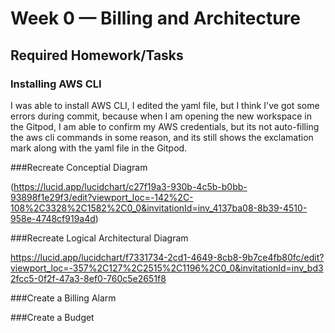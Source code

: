 # Week 0 — Billing and Architecture
## Required Homework/Tasks

### Installing AWS CLI
I was able to install AWS CLI, I edited the yaml file, but I think I've got some errors during commit, because when I am opening the new workspace in the Gitpod, I am able to confirm my AWS credentials, but its not auto-filling the aws cli commands in some reason, and its still shows the exclamation mark along with the yaml file in the Gitpod.

###Recreate Conceptial Diagram

(https://lucid.app/lucidchart/c27f19a3-930b-4c5b-b0bb-93898f1e29f3/edit?viewport_loc=-142%2C-108%2C3328%2C1582%2C0_0&invitationId=inv_4137ba08-8b39-4510-958e-4748cf919a4d)

###Recreate Logical Architectural Diagram

https://lucid.app/lucidchart/f7331734-2cd1-4649-8cb8-9b7ce4fb80fc/edit?viewport_loc=-357%2C127%2C2515%2C1196%2C0_0&invitationId=inv_bd32fcc5-0f2f-47a3-8ef0-760c5e2651f8

###Create a Billing Alarm

###Create a Budget

